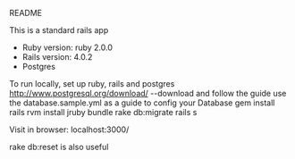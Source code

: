 README

This is a standard rails app

* Ruby version: ruby 2.0.0
* Rails version: 4.0.2
* Postgres

To run locally, set up ruby, rails and postgres
    http://www.postgresql.org/download/ --download and follow the guide
    use the database.sample.yml as a guide to config your Database
    gem install rails
    rvm install jruby
    bundle
    rake db:migrate
    rails s

Visit in browser: localhost:3000/

rake db:reset is also useful
